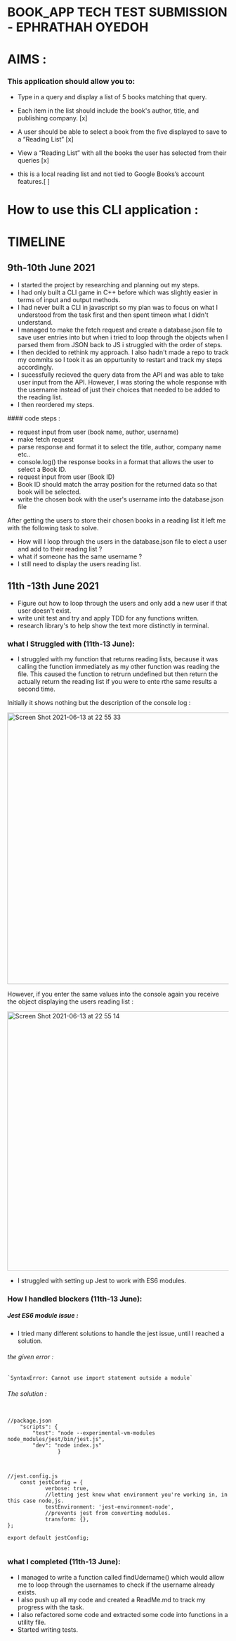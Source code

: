 # BOOK_APP TECH TEST SUBMISSION - EPHRATHAH OYEDOH

# AIMS :

### This application should allow you to:

- Type in a query and display a list of 5 books matching that query.

- Each item in the list should include the book's author, title, and publishing company. [x]
- A user should be able to select a book from the five displayed to save to a “Reading List” [x]
- View a “Reading List” with all the books the user has selected from their queries [x]
- this is a local reading list and not tied to Google Books’s account features.[ ]

# How to use this CLI application :

# TIMELINE

## 9th-10th June 2021

- I started the project by researching and planning out my steps.
- I had only built a CLI game in C++ before which was slightly easier in terms of input and output methods.
- I had never built a CLI in javascript so my plan was to focus on what I understood from the task first and then spent timeon what I didn't understand.
- I managed to make the fetch request and create a database.json file to save user entries into but when i tried to loop through the objects when I parsed them from JSON back to JS i struggled with the order of steps.
- I then decided to rethink my approach. I also hadn't made a repo to track my commits so I took it as an oppurtunity to restart and track my steps accordingly.
- I sucessfully recieved the query data from the API and was able to take user input from the API. However, I was storing the whole response with the username instead of just their choices that needed to be added to the reading list.
- I then reordered my steps.

#### code steps :

- request input from user (book name, author, username)
- make fetch request
- parse response and format it to select the title, author, company name etc..
- console.log() the response books in a format that allows the user to select a Book ID.
- request input from user (Book ID)
- Book ID should match the array position for the returned data so that book will be selected.
- write the chosen book with the user's username into the database.json file

After getting the users to store their chosen books in a reading list it left me with the following task to solve.

- How will I loop through the users in the database.json file to elect a user and add to their reading list ?
- what if someone has the same username ?
- I still need to display the users reading list.

## 11th -13th June 2021

- Figure out how to loop through the users and only add a new user if that user doesn't exist.
- write unit test and try and apply TDD for any functions written.
- research library's to help show the text more distinctly in terminal.

### what I Struggled with (11th-13 June):

- I struggled with my function that returns reading lists, because it was calling the function immediately as my other function was reading the file. This caused the function to retrurn undefined but then return the actually return the reading list if you were to ente rthe same results a second time.

Initially it shows nothing but the description of the console log :

<img width="617" alt="Screen Shot 2021-06-13 at 22 55 33" src="https://user-images.githubusercontent.com/60614102/121823054-a9290600-cc9a-11eb-92b9-f2ad08391a88.png">

However, if you enter the same values into the console again you receive the object displaying the users reading list :

<img width="589" alt="Screen Shot 2021-06-13 at 22 55 14" src="https://user-images.githubusercontent.com/60614102/121823079-cf4ea600-cc9a-11eb-8403-621ae1fbebd5.png">

- I struggled with setting up Jest to work with ES6 modules.

### How I handled blockers (11th-13 June):

##### Jest ES6 module issue :

- I tried many different solutions to handle the jest issue, until I reached a solution.

###### the given error :

 <pre><code>`SyntaxError: Cannot use import statement outside a module`</code></pre>

###### The solution :

  <pre><code>
//package.json
    "scripts": {
        "test": "node --experimental-vm-modules node_modules/jest/bin/jest.js",
        "dev": "node index.js"
                }
  </code></pre>

   <pre><code>
//jest.config.js
    const jestConfig = {
            verbose: true,
            //letting jest know what environment you're working in, in this case node,js.
            testEnvironment: 'jest-environment-node',
            //prevents jest from converting modules. 
            transform: {},
};

export default jestConfig;
  </code></pre>

### what I completed (11th-13 June):

- I managed to write a function called findUdername() which would allow me to loop through the usernames to check if the username already exists.
- I also push up all my code and created a ReadMe.md to track my progress with the task.
- I also refactored some code and extracted some code into functions in a utility file.
- Started writing tests.
